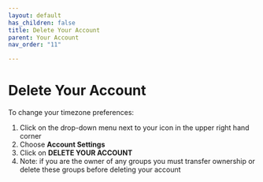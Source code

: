 ```yaml
---
layout: default
has_children: false
title: Delete Your Account
parent: Your Account
nav_order: "11"

---
```

# Delete Your Account

To change your timezone preferences:

1. Click on the drop-down menu next to your icon in the upper right hand corner
2. Choose **Account Settings**
3. Click on **DELETE YOUR ACCOUNT**
4. Note: if you are the owner of any groups you must transfer ownership or delete these groups before deleting your account
